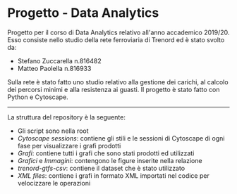 # Progetto - Data Analytics

Progetto per il corso di Data Analytics relativo all'anno accademico 2019/20. Esso consiste nello studio della rete ferroviaria di Trenord ed è stato svolto da:

  - Stefano Zuccarella n.816482
  - Matteo Paolella n.816933
 
Sulla rete è stato fatto uno studio relativo alla gestione dei carichi, al calcolo dei percorsi minimi e alla resistenza ai guasti. Il progetto è stato fatto con Python e Cytoscape.

----------
La struttura del repository è la seguente:
- Gli script sono nella root
- _Cytoscape sessions_: contiene gli stili e le sessioni di Cytoscape di ogni fase per visualizzare i grafi prodotti
- _Grafi_: contiene tutti i grafi che sono stati prodotti ed utilizzati
- _Grafici_ e _Immagini_: contengono le figure inserite nella relazione
- _trenord-gtfs-csv_: contiene il dataset che è stato utilizzato
- _XML files_: contiene i grafi in formato XML importati nel codice per velocizzare le operazioni